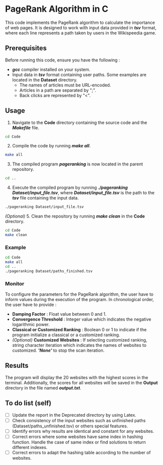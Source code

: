 # PageRank Algorithm in C #

This code implements the PageRank algorithm to calculate the importance of web pages. It is designed to work with input data provided in ***tsv*** format, where each line represents a path taken by users in the Wikispeedia game.

## Prerequisites ##

Before running this code, ensure you have the following :

- ***gcc*** compiler installed on your system.
- Input data in ***tsv*** format containing user paths. Some examples are located in the **Dataset** directory.
    - The names of articles must be URL-encoded.
    - Articles in a path are separated by ";".
    - Back clicks are represented by "<".

## Usage ##

1. Navigate to the **Code** directory containing the source code and the ***Makefile*** file.
```bash
cd Code
```
2. Compile the code by running ***make all***.
```bash
make all
```
3. The compiled program ***pageranking*** is now located in the parent repository.
```bash
cd ..
```
4. Execute the compiled program by running ***./pageranking Dataset/input_file.tsv***, where ***Dataset/input_file.tsv*** is the path to the ***tsv*** file containing the input data.
```bash
./pageranking Dataset/input_file.tsv
```
*(Optional)* 5. Clean the repository by running ***make clean*** in the **Code** directory.
```bash
cd Code
make clean
```

### Example ###

```bash
cd Code
make all
cd ..
./pageranking Dataset/paths_finished.tsv
```

### Monitor ###

To configure the parameters for the PageRank algorithm, the user have to inform values during the execution of the program. In chronological order, the user have to provide :
- **Damping Factor** : Float value between 0 and 1.
- **Convergence Threshold** : Integer value which indicates the negative logarithmic power.
- **Classical or Customized Ranking** : Boolean 0 or 1 to indicate if the program initialize a classical or a customized ranking.
- *(Optional)* **Customized Websites** : If selecting customized ranking, string character iteration which indicates the names of websites to customized. ***'None'*** to stop the scan iteration.

## Results ##

The program will display the 20 websites with the highest scores in the terminal. Additionally, the scores for all websites will be saved in the **Output** directory in the file named ***output.txt***.

## To do list (self) ##

- [ ] Update the report in the Deprecated directory by using Latex.
- [ ] Check consistency of the input websites such as unfinished paths (Dataset/paths_unfinished.tsv) or others special features.
- [ ] Identify errors why results are identical and constant for any websites.
- [ ] Correct errors where some websites have same index in hashing function. Handle the case of same index or find solutions to return different indexes.
- [ ] Correct errors to adapt the hashing table according to the number of websites.

